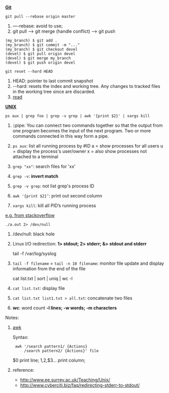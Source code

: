 [**Git**]()

	git pull --rebase origin master
1. —-rebase: avoid to use;
2. git pull --> git merge (handle conflict) --> git push
```
(my_branch) $ git add .
(my_branch) $ git commit -m "..."
(my_branch) $ git checkout devel
(devel) $ git pull origin devel
(devel) $ git merge my_branch
(devel) $ git push origin devel
```


	git reset --hard HEAD
1. HEAD: pointer to last commit snapshot
2. --hard: resets the index and working tree. Any changes to tracked files in the working tree since <commit> are discarded.
3. [read](http://stackoverflow.com/questions/4114095/how-to-revert-git-repository-to-a-previous-commit)

[**UNIX**](https://www.tjhsst.edu/~dhyatt/superap/unixcmd.html)

	ps aux | grep foo | grep -v grep | awk '{print $2}' | xargs kill

1. `|`pipe: You can connect two commands together so that the output from one program becomes the input of the next program. Two or more commands connected in this way form a pipe.
2. `ps aux`: list all running process by #ID
	a = show processes for all users
	u = display the process's user/owner
	x = also show processes not attached to a terminal

3. `grep "xx"`: search files for 'xx'

4. `grep -v`: **invert match**

5. `grep -v grep`: not list grep's process ID

4. `awk '{print $2}’`: print out second column

5. `xargs kill`: kill all PID’s running process

[e.g. from stackoverflow](http://stackoverflow.com/questions/3510673/find-and-kill-a-process-in-one-line-using-bash-and-regex)


	./a.out 2> /dev/null
1. /dev/null: black hole
2. Linux I/O redirection: **1> stdout; 2> stderr; &> stdout and stderr**


	tail -f /var/log/syslog
1. `tail -f filename` = `tail -n 10 filename`: monitor file update and display information from the end of the file



	cat list.txt | sort | uniq | wc -l
1. `cat list.txt`: display file
2. `cat list.txt list1.txt > all.txt`: concatenate two files
3. **wc**: word count
	**-l lines; -w words; -m characters**


Notes:
1. [awk](http://blog.csdn.net/andyxm/article/details/5964071)

	Syntax:

		awk '/search pattern1/ {Actions}    
     		/search pattern2/ {Actions}' file

	$0 print line; $1,$2,$3... print column;
2. reference:

	- http://www.ee.surrey.ac.uk/Teaching/Unix/
	- http://www.cyberciti.biz/faq/redirecting-stderr-to-stdout/
